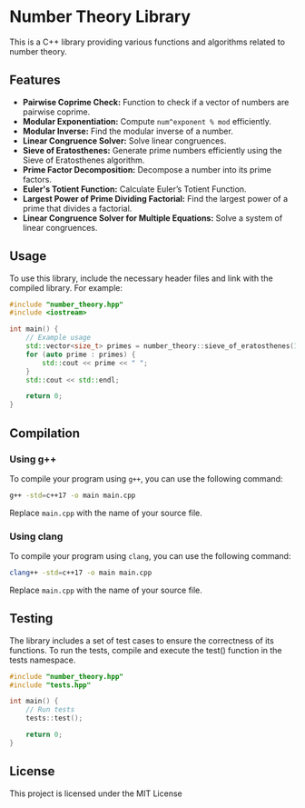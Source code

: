 
# Number Theory Library

This is a C++ library providing various functions and algorithms related to number theory.

## Features

- **Pairwise Coprime Check:** Function to check if a vector of numbers are pairwise coprime.
- **Modular Exponentiation:** Compute `num^exponent % mod` efficiently.
- **Modular Inverse:** Find the modular inverse of a number.
- **Linear Congruence Solver:** Solve linear congruences.
- **Sieve of Eratosthenes:** Generate prime numbers efficiently using the Sieve of Eratosthenes algorithm.
- **Prime Factor Decomposition:** Decompose a number into its prime factors.
- **Euler's Totient Function:** Calculate Euler’s Totient Function.
- **Largest Power of Prime Dividing Factorial:** Find the largest power of a prime that divides a factorial.
- **Linear Congruence Solver for Multiple Equations:** Solve a system of linear congruences.

## Usage

To use this library, include the necessary header files and link with the compiled library. For example:

```cpp
#include "number_theory.hpp"
#include <iostream>

int main() {
    // Example usage
    std::vector<size_t> primes = number_theory::sieve_of_eratosthenes(100);
    for (auto prime : primes) {
        std::cout << prime << " ";
    }
    std::cout << std::endl;

    return 0;
}
```

## Compilation

### Using g++
To compile your program using `g++`, you can use the following command:
```bash
g++ -std=c++17 -o main main.cpp
```
Replace `main.cpp` with the name of your source file.
### Using clang
To compile your program using `clang`, you can use the following command:
```bash
clang++ -std=c++17 -o main main.cpp
```
Replace `main.cpp` with the name of your source file.
## Testing
The library includes a set of test cases to ensure the correctness of its functions. To run the tests, compile and execute the test() function in the tests namespace.
```cpp
#include "number_theory.hpp"
#include "tests.hpp"

int main() {
    // Run tests
    tests::test();

    return 0;
}

```

## License
This project is licensed under the MIT License 

